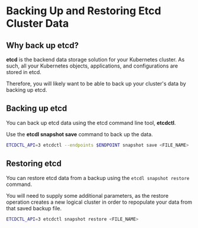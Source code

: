 # Backing Up and Restoring Etcd Cluster Data

## Why back up etcd?

**etcd** is the backend data storage solution for your Kubernetes cluster. As such, all your Kubernetes objects, applications, and configurations are stored in etcd.

Therefore, you will likely want to be able to back up your cluster's data by backing up etcd.

## Backing up etcd

You can back up etcd data using the etcd command line tool, **etcdctl**.

Use the **etcdl snapshot save** command to back up the data.

```zsh
ETCDCTL_API=3 etcdctl --endpoints $ENDPOINT snapshot save <FILE_NAME>
```

## Restoring etcd

You can restore etcd data from a backup using the `etcdl snapshot restore` command.

You will need to supply some additional parameters, as the restore operation creates a new logical cluster in order to repopulate your data from that saved backup file.

```zsh
ETCDCTL_API=3 etcdctl snapshot restore <FILE_NAME>
```
